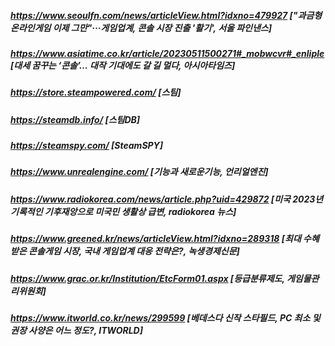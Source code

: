 ##### https://www.seoulfn.com/news/articleView.html?idxno=479927 ["과금형 온라인게임 이제 그만"···게임업계, 콘솔 시장 진출 '활기', 서울 파인낸스]
##### https://www.asiatime.co.kr/article/20230511500271#_mobwcvr#_enliple [대세 꿈꾸는 ‘콘솔’… 대작 기대에도 갈 길 멀다, 아시아타임즈]
##### https://store.steampowered.com/ [스팀]
##### https://steamdb.info/ [스팀DB]
##### https://steamspy.com/ [SteamSPY]
##### https://www.unrealengine.com/ [기능과 새로운기능, 언리얼엔진]
##### https://www.radiokorea.com/news/article.php?uid=429872 [미국 2023년 기록적인 기후재앙으로 미국민 생활상 급변, radiokorea 뉴스]
##### https://www.greened.kr/news/articleView.html?idxno=289318 [최대 수혜 받은 콘솔게임 시장, 국내 게임업계 대응 전략은?, 녹생경제신문]
##### https://www.grac.or.kr/Institution/EtcForm01.aspx [등급분류제도, 게임물관리위원회]
##### https://www.itworld.co.kr/news/299599 [베데스다 신작 스타필드, PC 최소 및 권장 사양은 어느 정도?, ITWORLD]
